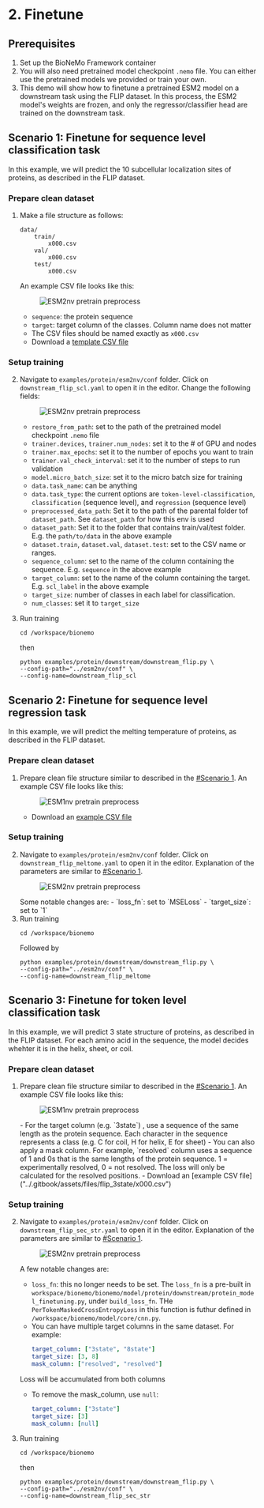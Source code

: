 # 2. Finetune

## Prerequisites

1. Set up the BioNeMo Framework container 
2. You will also need pretrained model checkpoint `.nemo` file. You can either use the pretrained models we provided or train your own.  
3. This demo will show how to finetune a pretrained ESM2 model on a downstream task using the FLIP dataset. In this process, the ESM2 model's weights are frozen, and only the regressor/classifier head are trained on the downstream task.

## Scenario 1: Finetune for sequence level classification task

In this example, we will predict the 10 subcellular localization sites of proteins, as described in the FLIP dataset.

### Prepare clean dataset
1. Make a file structure as follows:

    ```
    data/
        train/
            x000.csv
        val/
            x000.csv
        test/
            x000.csv
    ```
    An example CSV file looks like this: 

    <figure><img src="../.gitbook/assets/images/esm1-pretrain-custom-downstream-classification.jpg" alt="ESM2nv pretrain preprocess"><figcaption><p></p></figcaption></figure>

    - `sequence`: the protein sequence
    - `target`: target column of the classes. Column name does not matter
    - The CSV files should be named exactly as `x000.csv`
    - Download a [template CSV file]("../.gitbook/assets/files/flip_scl/x000.csv")

### Setup training
2. Navigate to `examples/protein/esm2nv/conf` folder. Click on `downstream_flip_scl.yaml` to open it in the editor. Change the following fields: 

    <figure><img src="../.gitbook/assets/images/esm2-finetune-scl.jpg" alt="ESM2nv pretrain preprocess"><figcaption><p></p></figcaption></figure>

    - `restore_from_path`: set to the path of the pretrained model checkpoint `.nemo` file
    - `trainer.devices`, `trainer.num_nodes`: set it to the # of GPU and nodes
    - `trainer.max_epochs`: set it to the number of epochs you want to train
    - `trainer.val_check_interval`: set it to the number of steps to run validation
    - `model.micro_batch_size`: set it to the micro batch size for training
    - `data.task_name`: can be anything
    - `data.task_type`: the current options are `token-level-classification`, `classification` (sequence level), and `regression` (sequence level)
    - `preprocessed_data_path`: Set it to the path of the parental folder tof `dataset_path`. See `dataset_path` for how this env is used
    - `dataset_path`: Set it to the folder that contains train/val/test folder. E.g. the `path/to/data` in the above example
    - `dataset.train`, `dataset.val`, `dataset.test`: set to the CSV name or ranges.
    - `sequence_column`: set to the name of the column containing the sequence. E.g. `sequence` in the above example
    - `target_column`: set to the name of the column containing the target. E.g. `scl_label` in the above example
    - `target_size`: number of classes in each label for classification. 
    - `num_classes`: set it to `target_size`
3. Run training
    ```shell
    cd /workspace/bionemo
    ```
    then 
    ```shell
    python examples/protein/downstream/downstream_flip.py \
    --config-path="../esm2nv/conf" \
    --config-name=downstream_flip_scl
    ```


## Scenario 2: Finetune for sequence level regression task

In this example, we will predict the melting temperature of proteins, as described in the FLIP dataset.

### Prepare clean dataset
1. Prepare clean file structure similar to described in the [#Scenario 1](#scenario-1-finetune-for-sequence-level-classification-task). An example CSV file looks like this:

    <figure><img src="../.gitbook/assets/images/esm1-pretrain-custom-downstream-regression.jpg" alt="ESM1nv pretrain preprocess"><figcaption><p></p></figcaption></figure>

    - Download an [example CSV file]("../.gitbook/assets/files/flip_meltome/x000.csv")

### Setup training
2. Navigate to `examples/protein/esm2nv/conf` folder. Click on `downstream_flip_meltome.yaml` to open it in the editor. Explanation of the parameters are similar to [#Scenario 1](#scenario-1-finetune-for-sequence-level-classification-task).
    <figure><img src="../.gitbook/assets/images/esm2-finetune-meltome.jpg" alt="ESM2nv pretrain preprocess"><figcaption><p></p></figcaption></figure>
    Some notable changes are: 
    - `loss_fn`: set to `MSELoss`
    - `target_size`: set to `1`
3. Run training
    ```shell
    cd /workspace/bionemo
    ```
    Followed by 
    ```shell
    python examples/protein/downstream/downstream_flip.py \
    --config-path="../esm2nv/conf" \
    --config-name=downstream_flip_meltome
    ```

## Scenario 3: Finetune for token level classification task
In this example, we will predict 3 state structure of proteins, as described in the FLIP dataset. For each amino acid in the sequence, the model decides whehter it is in the helix, sheet, or coil.

### Prepare clean dataset
1. Prepare clean file structure similar to described in the [#Scenario 1](#scenario-1-finetune-for-sequence-level-classification-task). An example CSV file looks like this:

    <figure><img src="../.gitbook/assets/images/esm1-pretrain-custom-downstream.jpg" alt="ESM1nv pretrain preprocess"><figcaption><p></p></figcaption></figure>
    - For the target column (e.g. `3state`) , use a sequence of the same length as the protein sequence. Each character in the sequence represents a class (e.g. C for coil, H for helix, E for sheet)
    - You can also apply a mask column. For example, `resolved` column uses a sequence of 1 and 0s that is the same lengths of the protein sequence. 1 = experimentally resolved, 0 = not resolved. The loss will only be calculated for the resolved positions.
    - Download an [example CSV file]("../.gitbook/assets/files/flip_3state/x000.csv")

### Setup training
2. Navigate to `examples/protein/esm2nv/conf` folder. Click on `downstream_flip_sec_str.yaml` to open it in the editor. Explanation of the parameters are similar to [#Scenario 1](#scenario-1-finetune-for-sequence-level-classification-task).

    <figure><img src="../.gitbook/assets/images/esm2-finetune-3state.jpg" alt="ESM2nv pretrain preprocess"><figcaption><p></p></figcaption></figure>

    A few notable changes are:

    - `loss_fn`: this no longer needs to be set. The `loss_fn` is a pre-built in `workspace/bionemo/bionemo/model/protein/downstream/protein_model_finetuning.py`, under `build_loss_fn`. THe `PerTokenMaskedCrossEntropyLoss` in this function is futhur defined in `/workspace/bionemo/model/core/cnn.py`. 
    - You can have multiple target columns in the same dataset. For example: 
        ```yaml
        target_column: ["3state", "8state"]
        target_size: [3, 8]
        mask_column: ["resolved", "resolved"]
        ```
    Loss will be accumulated from both columns
    - To remove the mask_column, use `null`: 
        ```yaml
        target_column: ["3state"]
        target_size: [3]
        mask_column: [null]
        ```
3. Run training
    ```shell
    cd /workspace/bionemo
    ```
    then 
    ```shell
    python examples/protein/downstream/downstream_flip.py \
    --config-path="../esm2nv/conf" \
    --config-name=downstream_flip_sec_str
    ```
